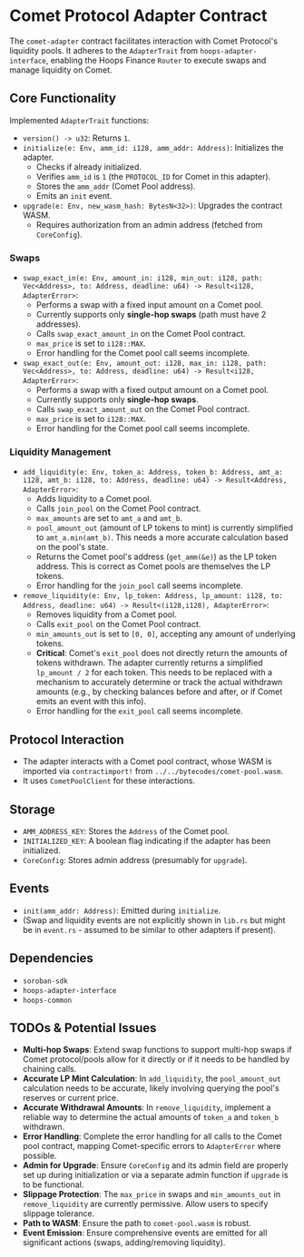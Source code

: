 # Comet Protocol Adapter Contract

The `comet-adapter` contract facilitates interaction with Comet Protocol's liquidity pools. It adheres to the `AdapterTrait` from `hoops-adapter-interface`, enabling the Hoops Finance `Router` to execute swaps and manage liquidity on Comet.

## Core Functionality

Implemented `AdapterTrait` functions:

*   `version() -> u32`: Returns `1`.
*   `initialize(e: Env, amm_id: i128, amm_addr: Address)`: Initializes the adapter.
    *   Checks if already initialized.
    *   Verifies `amm_id` is `1` (the `PROTOCOL_ID` for Comet in this adapter).
    *   Stores the `amm_addr` (Comet Pool address).
    *   Emits an `init` event.
*   `upgrade(e: Env, new_wasm_hash: BytesN<32>)`: Upgrades the contract WASM.
    *   Requires authorization from an admin address (fetched from `CoreConfig`).

### Swaps

*   `swap_exact_in(e: Env, amount_in: i128, min_out: i128, path: Vec<Address>, to: Address, deadline: u64) -> Result<i128, AdapterError>`:
    *   Performs a swap with a fixed input amount on a Comet pool.
    *   Currently supports only **single-hop swaps** (path must have 2 addresses).
    *   Calls `swap_exact_amount_in` on the Comet Pool contract.
    *   `max_price` is set to `i128::MAX`.
    *   Error handling for the Comet pool call seems incomplete.
*   `swap_exact_out(e: Env, amount_out: i128, max_in: i128, path: Vec<Address>, to: Address, deadline: u64) -> Result<i128, AdapterError>`:
    *   Performs a swap with a fixed output amount on a Comet pool.
    *   Currently supports only **single-hop swaps**.
    *   Calls `swap_exact_amount_out` on the Comet Pool contract.
    *   `max_price` is set to `i128::MAX`.
    *   Error handling for the Comet pool call seems incomplete.

### Liquidity Management

*   `add_liquidity(e: Env, token_a: Address, token_b: Address, amt_a: i128, amt_b: i128, to: Address, deadline: u64) -> Result<Address, AdapterError>`:
    *   Adds liquidity to a Comet pool.
    *   Calls `join_pool` on the Comet Pool contract.
    *   `max_amounts` are set to `amt_a` and `amt_b`.
    *   `pool_amount_out` (amount of LP tokens to mint) is currently simplified to `amt_a.min(amt_b)`. This needs a more accurate calculation based on the pool's state.
    *   Returns the Comet pool's address (`get_amm(&e)`) as the LP token address. This is correct as Comet pools are themselves the LP tokens.
    *   Error handling for the `join_pool` call seems incomplete.
*   `remove_liquidity(e: Env, lp_token: Address, lp_amount: i128, to: Address, deadline: u64) -> Result<(i128,i128), AdapterError>`:
    *   Removes liquidity from a Comet pool.
    *   Calls `exit_pool` on the Comet Pool contract.
    *   `min_amounts_out` is set to `[0, 0]`, accepting any amount of underlying tokens.
    *   **Critical**: Comet's `exit_pool` does not directly return the amounts of tokens withdrawn. The adapter currently returns a simplified `lp_amount / 2` for each token. This needs to be replaced with a mechanism to accurately determine or track the actual withdrawn amounts (e.g., by checking balances before and after, or if Comet emits an event with this info).
    *   Error handling for the `exit_pool` call seems incomplete.

## Protocol Interaction

*   The adapter interacts with a Comet pool contract, whose WASM is imported via `contractimport!` from `../../bytecodes/comet-pool.wasm`.
*   It uses `CometPoolClient` for these interactions.

## Storage

*   `AMM_ADDRESS_KEY`: Stores the `Address` of the Comet pool.
*   `INITIALIZED_KEY`: A boolean flag indicating if the adapter has been initialized.
*   `CoreConfig`: Stores admin address (presumably for `upgrade`).

## Events

*   `init(amm_addr: Address)`: Emitted during `initialize`.
*   (Swap and liquidity events are not explicitly shown in `lib.rs` but might be in `event.rs` - assumed to be similar to other adapters if present).

## Dependencies

*   `soroban-sdk`
*   `hoops-adapter-interface`
*   `hoops-common`

## TODOs & Potential Issues

*   **Multi-hop Swaps**: Extend swap functions to support multi-hop swaps if Comet protocol/pools allow for it directly or if it needs to be handled by chaining calls.
*   **Accurate LP Mint Calculation**: In `add_liquidity`, the `pool_amount_out` calculation needs to be accurate, likely involving querying the pool's reserves or current price.
*   **Accurate Withdrawal Amounts**: In `remove_liquidity`, implement a reliable way to determine the actual amounts of `token_a` and `token_b` withdrawn.
*   **Error Handling**: Complete the error handling for all calls to the Comet pool contract, mapping Comet-specific errors to `AdapterError` where possible.
*   **Admin for Upgrade**: Ensure `CoreConfig` and its admin field are properly set up during initialization or via a separate admin function if `upgrade` is to be functional.
*   **Slippage Protection**: The `max_price` in swaps and `min_amounts_out` in `remove_liquidity` are currently permissive. Allow users to specify slippage tolerance.
*   **Path to WASM**: Ensure the path to `comet-pool.wasm` is robust.
*   **Event Emission**: Ensure comprehensive events are emitted for all significant actions (swaps, adding/removing liquidity).
